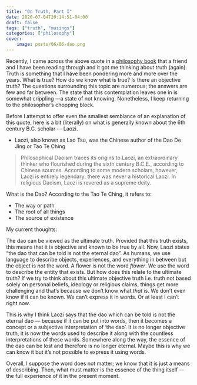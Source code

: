 ```yaml
---
title: "On Truth, Part I"
date: 2020-07-04T20:14:51-04:00
draft: false
tags: ["truth", "musings"]
categories: ["philosophy"]
cover:
    image: posts/06/06-dao.png
---
```


Recently, I came across the above quote in a [philosophy book](https://www.amazon.com/Philosophy-Book-Ideas-Simply-Explained/dp/1465458557/ref=sr_1_2?crid=CIMOBFY7VBOD&dchild=1&keywords=dk+philosophy+book&qid=1593887343&sprefix=dk+philo%2Caps%2C219&sr=8-2) that a friend and I have been reading through and it got me thinking about truth (again). Truth is something that I have been pondering more and more over the years. What is true? How do we know what is true? Is there an objective truth? The questions surrounding this topic are numerous; the answers are few and far between. The state that this contemplation leaves one in is somewhat crippling —a state of not knowing. Nonetheless, I keep returning to the philosopher’s chopping block.

Before I attempt to offer even the smallest semblance of an explanation of this quote, here is a bit (literally) on what is generally known about the 6th century B.C. scholar — Laozi.

- Laozi, also known as Lao Tsu, was the Chinese author of the Dao De Jing or Tao Te Ching

> Philosophical Daoism traces its origins to Laozi, an extraordinary thinker who flourished during the sixth century B.C.E., according to Chinese sources. According to some modern scholars, however, Laozi is entirely legendary; there was never a historical Laozi. In religious Daoism, Laozi is revered as a supreme deity.

What is the Dao? According to the Tao Te Ching, it refers to:
- The way or path
- The root of all things
- The source of existence

My current thoughts:

The dao can be viewed as the ultimate truth. Provided that this truth exists, this means that it is objective and known to be true by all. Now, Laozi states “the dao that can be told is not the eternal dao”. As humans, we use language to describe objects, experiences, and everything in between but the object is *not* the word. A flower is not the word *flower*. We use the word to describe the entity that exists. But how does this relate to the ultimate truth? If we try to think about this ultimate objective truth i.e. truth not based solely on personal beliefs, ideology or religious claims, things get more challenging and that’s because we don’t know what *that* is. We don’t even know if it can be known. We can’t express it in words. Or at least I can’t right now.

This is why I think Laozi says that the dao which can be told is not the eternal dao — because if it can be put into words, then it becomes a concept or a subjective interpretation of ‘the dao’. It is no longer objective truth, it is now the words used to describe it along with the countless interpretations of these words. Somewhere along the way, the essence of the dao can be lost and therefore is no longer eternal. Maybe this is why we can know it but it’s not possible to express it using words.

Overall, I suppose the word does not matter; we know that it is just a means of describing. Then, what must matter is the essence of the thing itself — the full experience of it in the present moment.